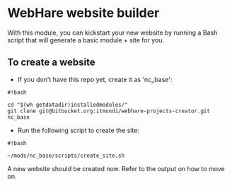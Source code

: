 # WebHare website builder

With this module, you can kickstart your new website by running a Bash script that will generate a basic module + site for you.

## To create a website

* If you don't have this repo yet, create it as 'nc_base':

```
#!bash

cd "$(wh getdatadir)installedmodules/"
git clone git@bitbucket.org:itmundi/webhare-projects-creator.git nc_base

```

* Run the following script to create the site:


```
#!bash

~/mods/nc_base/scripts/create_site.sh

```

A new website should be created now. Refer to the output on how to move on.
